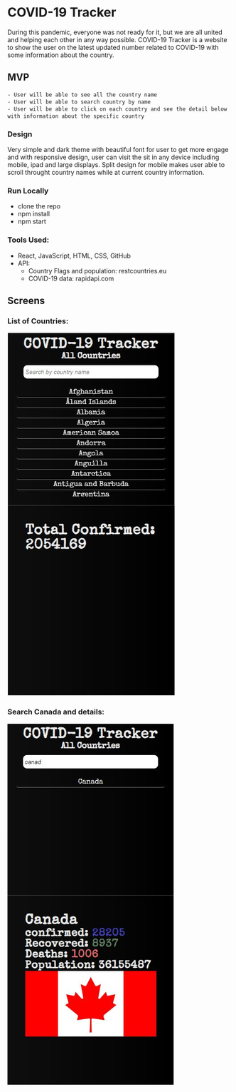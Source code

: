 # COVID-19 Tracker

During this pandemic, everyone was not ready for it, but we are all united and helping each other in any way possible. COVID-19 Tracker is a website to show the user on the latest updated number related to COVID-19 with some information about the country.
## MVP
    - User will be able to see all the country name
    - User will be able to search country by name
    - User will be able to click on each country and see the detail below with information about the specific country

### Design

Very simple and dark theme with beautiful font for user to get more engage and with responsive design, user can visit the sit in any device including mobile, ipad and large displays. Split design for mobile makes user able to scroll throught country names while at current country information.

### Run Locally

- clone the repo
- npm install
- npm start

### Tools Used: 
 
- React, JavaScript, HTML, CSS, GitHub
- API: 
    - Country Flags and population: restcountries.eu
    - COVID-19 data: rapidapi.com

## Screens
### List of Countries:
![List of countries](covidScreen1.JPG)

### Search Canada and details:

![Canada information](covidScreen2.JPG)